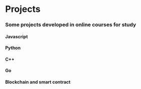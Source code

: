 # Projects 
### Some projects developed in online courses for study


#### Javascript

#### Python

#### C++

#### Go

#### Blockchain and smart contract

